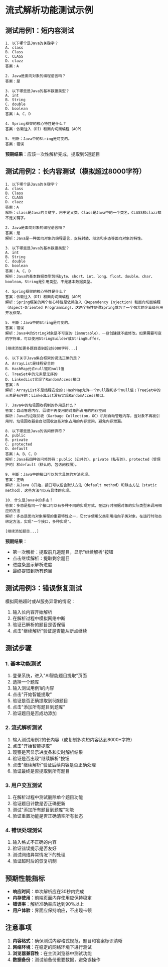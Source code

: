 # 流式解析功能测试示例

## 测试用例1：短内容测试

```
1. 以下哪个是Java的关键字？
A. class
B. Class  
C. CLASS
D. clazz
答案：A

2. Java是面向对象的编程语言吗？
答案：是

3. 以下哪些是Java的基本数据类型？
A. int
B. String
C. double
D. boolean
答案：A、C、D

4. Spring框架的核心特性是什么？
答案：依赖注入（DI）和面向切面编程（AOP）

5. 判断：Java中的String是可变的。
答案：错误
```

**预期结果**：应该一次性解析完成，提取到5道题目

## 测试用例2：长内容测试（模拟超过8000字符）

```
1. 以下哪个是Java的关键字？
A. class
B. Class  
C. CLASS
D. clazz
答案：A
解析：class是Java的关键字，用于定义类。Class是Java中的一个类名，CLASS和clazz都不是关键字。

2. Java是面向对象的编程语言吗？
答案：是
解析：Java是一种面向对象的编程语言，支持封装、继承和多态等面向对象的特性。

3. 以下哪些是Java的基本数据类型？
A. int
B. String
C. double
D. boolean
答案：A、C、D
解析：Java的基本数据类型包括byte、short、int、long、float、double、char、boolean。String是引用类型，不是基本数据类型。

4. Spring框架的核心特性是什么？
答案：依赖注入（DI）和面向切面编程（AOP）
解析：Spring框架的两个核心特性是依赖注入（Dependency Injection）和面向切面编程（Aspect-Oriented Programming），这两个特性使得Spring成为了一个强大的企业级应用开发框架。

5. 判断：Java中的String是可变的。
答案：错误
解析：Java中的String对象是不可变的（immutable），一旦创建就不能修改。如果需要可变的字符串，可以使用StringBuilder或StringBuffer。

[继续添加更多题目直到超过8000字符...]

6. 以下关于Java集合框架的说法正确的是？
A. ArrayList是线程安全的
B. HashMap允许null键和null值
C. TreeSet中的元素是无序的
D. LinkedList实现了RandomAccess接口
答案：B
解析：ArrayList不是线程安全的；HashMap允许一个null键和多个null值；TreeSet中的元素是有序的；LinkedList没有实现RandomAccess接口。

7. Java中的垃圾回收机制的作用是什么？
答案：自动管理内存，回收不再使用的对象所占用的内存空间
解析：Java的垃圾回收（Garbage Collection，GC）机制自动管理内存，当对象不再被引用时，垃圾回收器会自动回收这些对象占用的内存空间，避免内存泄漏。

8. 以下哪些是Java的访问修饰符？
A. public
B. private
C. protected
D. default
答案：A、B、C、D
解析：Java有四种访问修饰符：public（公共的）、private（私有的）、protected（受保护的）和default（默认的，包访问权限）。

9. 判断：Java中的接口可以包含具体的方法实现。
答案：正确
解析：从Java 8开始，接口可以包含默认方法（default method）和静态方法（static method），这些方法可以有具体的实现。

10. 什么是Java中的多态？
答案：多态是指同一个接口可以有多种不同的实现方式，在运行时根据对象的实际类型来调用相应的方法
解析：多态是面向对象编程的重要特性之一，它允许使用父类引用指向子类对象，在运行时动态绑定方法，实现"一个接口，多种实现"。

[继续添加题目...]
```

**预期结果**：
- 第一次解析：提取前几道题目，显示"继续解析"按钮
- 点击继续解析：提取剩余题目
- 进度条显示解析进度
- 最终提取到所有题目

## 测试用例3：错误恢复测试

模拟网络超时或AI服务异常的情况：

1. 输入长内容开始解析
2. 在解析过程中模拟网络中断
3. 验证已解析的题目是否保留
4. 点击"继续解析"验证是否能从断点继续

## 测试步骤

### 1. 基本功能测试
1. 登录系统，进入"AI智能题目提取"页面
2. 选择一个题库
3. 输入测试用例1的内容
4. 点击"开始智能提取"
5. 验证是否正确提取到5道题目
6. 点击"添加所有题目到题库"
7. 验证题目是否成功添加

### 2. 流式解析测试
1. 输入测试用例2的长内容（或复制多次短内容达到8000+字符）
2. 点击"开始智能提取"
3. 观察是否显示进度条和实时解析结果
4. 验证是否出现"继续解析"按钮
5. 点击"继续解析"验证后续内容是否正确处理
6. 验证最终是否提取到所有题目

### 3. 用户交互测试
1. 在解析过程中测试删除单个题目功能
2. 验证题目计数是否正确更新
3. 测试"添加所有题目到题库"功能
4. 验证重置功能是否正确清空所有状态

### 4. 错误处理测试
1. 输入格式不正确的内容
2. 验证错误提示是否友好
3. 测试网络异常情况下的处理
4. 验证超时后的恢复机制

## 预期性能指标

- **响应时间**：单次解析应在30秒内完成
- **内存使用**：前端页面内存使用应保持稳定
- **错误率**：解析准确率应达到90%以上
- **用户体验**：界面应保持响应，不出现卡顿

## 注意事项

1. **内容格式**：确保测试内容格式规范，题目和答案标识清晰
2. **网络环境**：在稳定的网络环境下进行测试
3. **浏览器兼容性**：在主流浏览器中测试功能
4. **数据备份**：测试前备份重要数据，避免误操作 